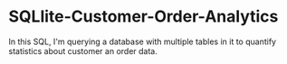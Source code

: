 # SQLlite-Customer-Order-Analytics
In this SQL, I'm querying a database with multiple tables in it to quantify statistics about customer an order data.
